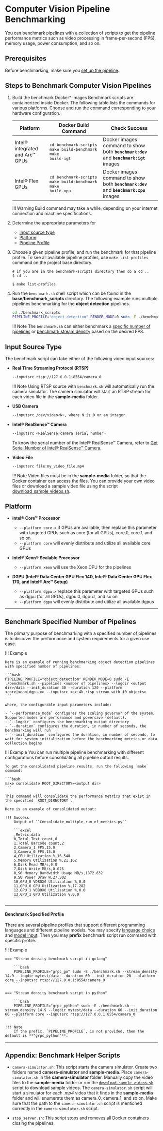 # Computer Vision Pipeline Benchmarking

You can benchmark pipelines with a collection of scripts to get the pipeline performance metrics such as video processing in frame-per-second (FPS), memory usage, power consumption, and so on.

## Prerequisites
Before benchmarking, make sure you [set up the pipeline](./pipelinesetup.md).

## Steps to Benchmark Computer Vision Pipelines

1. Build the benchmark Docker* images
    Benchmark scripts are containerized inside Docker. The following table lists the commands for various platforms. Choose and run the command corresponding to your hardware configuration.

    | Platform                                   | Docker Build Command      | Check Success                                |
    | ------------------------------------------ | ------------------------- |----------------------------------------------|
    | Intel® integrated and Arc™ GPUs | <pre>cd benchmark-scripts<br>make build-benchmark<br>make build-igt</pre> | Docker images command to show both <b>`benchmark:dev`</b> and <b>`benchmark:igt`</b> images |
    | Intel® Flex GPUs   | <pre>cd benchmark-scripts<br>make build-benchmark<br>make build-xpu</pre> | Docker images command to show both <b>`benchmark:dev`</b> and <b>`benchmark:xpu`</b> images |
    
    !!! Warning
        Build command may take a while, depending on your internet connection and machine specifications.

2. Determine the appropriate parameters for
     - [Input source type](./pipelinebenchmarking.md#input-source-type)
     - [Platform](./pipelinebenchmarking.md#platform)
     - [Pipeline Profile](./pipelinebenchmarking.md#benchmark-specified-profile)
   
2. Choose a given pipeline profile, and run the benchmark for that pipeline profile. To see all available pipeline profiles, use `make list-profiles` command on the project base directory.

    ```console
    # if you are in the benchmark-scripts directory then do a cd ..
    $ cd ..

    $ make list-profiles
    ```

3. Run the `benchmark.sh` shell script which can be found in the **base**/**benchmark_scripts** directory. The following example runs multiple pipelines benchmarking for the **object detection** pipelines.

    ```bash
    cd ./benchmark_scripts
    PIPELINE_PROFILE="object_detection" RENDER_MODE=0 sudo -E ./benchmark.sh --pipelines <number of pipelines> --logdir <output dir>/data --init_duration 30 --duration 120 --platform <core|xeon|dgpu.x> --inputsrc <ex:4k rtsp stream with 10 objects>
    ```

    !!! Note
        The `benchmark.sh` can either benchmark a [specific number of pipelines](./pipelinebenchmarking.md#benchmark-specified-number-of-pipelines) or [benchmark stream density](./quick_stream_density.md) based on the desired FPS.

## Input Source Type

The benchmark script can take either of the following video input sources:

- **Real Time Streaming Protocol (RTSP)**

     ```bash
     --inputsrc rtsp://127.0.0.1:8554/camera_0
     ```
  
    !!! Note
        Using RTSP source with `benchmark.sh` will automatically run the camera simulator. The camera simulator will start an RTSP stream for each video file in the **sample-media** folder.

- **USB Camera**

    ```bash
    --inputsrc /dev/video<N>, where N is 0 or an integer
    ```

- **Intel® RealSense™ Camera**

    ```bash
    --inputsrc <RealSense camera serial number>
    ```

    To know the serial number of the Intel® RealSense™ Camera, refer to [Get Serial Number of Intel® RealSense™ Camera](./camera_serial_number.md).

- **Video File**

    ```bash
    --inputsrc file:my_video_file.mp4
    ```
    
    !!! Note 
        Video files must be in the **sample-media** folder, so that the Docker container can access the files. You can provide your own video files or download a sample video file using the script [download_sample_videos.sh](https://github.com/intel-retail/automated-self-checkout/blob/main/benchmark-scripts/download_sample_videos.sh).

## Platform

- **Intel® Core™ Processor**

    - `--platform core.x` if GPUs are available, then replace this parameter with targeted GPUs such as core (for all GPUs), core.0, core.1, and so on
    - `--platform core` will evenly distribute and utilize all available core GPUs

- **Intel® Xeon® Scalable Processor**

    - `--platform xeon` will use the Xeon CPU for the pipelines

- **DGPU (Intel® Data Center GPU Flex 140,  Intel® Data Center GPU Flex 170, and Intel® Arc™ Setup)**

    - `--platform dgpu.x` replace this parameter with targeted GPUs such as dgpu (for all GPUs), dgpu.0, dgpu.1, and so on
    - `--platform dgpu` will evenly distribute and utilize all available dgpus

---

## Benchmark Specified Number of Pipelines

The primary purpose of benchmarking with a specified number of pipelines is to discover the performance and system requirements for a given use case.

!!! Example
    
    Here is an example of running benchmarking object detection pipelines with specified number of pipelines:

    ```bash
    PIPELINE_PROFILE="object_detection" RENDER_MODE=0 sudo -E ./benchmark.sh --pipelines <number of pipelines> --logdir <output dir>/data --init_duration 30 --duration 120 --platform <core|xeon|dgpu.x> --inputsrc <ex:4k rtsp stream with 10 objects>
    ```

    where, the configurable input parameters include: 

    - `--performance_mode` configures the scaling governor of the system. Supported modes are performance and powersave (default).
    - `--logdir` configures the benchmarking output directory
    - `--duration` configures the duration, in number of seconds, the benchmarking will run
    - `--init_duration` configures the duration, in number of seconds, to wait for system initialization before the benchmarking metrics or data collection begins

!!! Example
    You can run multiple pipeline benchmarking with different configurations before consolidating all pipeline output results.
    
    To get the consolidated pipeline results, run the following `make` command:

    ```bash
    make consolidate ROOT_DIRECTORY=<output dir>
    ```

    This command will consolidate the performance metrics that exist in the specified `ROOT_DIRECTORY`. 
    
    Here is an example of consolidated output: 
    
    !!! Success
        Output of ``Consolidate_multiple_run_of_metrics.py``
    
        ```excel
        ,Metric,data
        0,Total Text count,0
        1,Total Barcode count,2
        2,Camera_1 FPS,15.0
        3,Camera_0 FPS,15.0
        4,CPU Utilization %,16.548
        5,Memory Utilization %,21.162
        6,Disk Read MB/s,0.0
        7,Disk Write MB/s,0.025
        8,S0 Memory Bandwidth Usage MB/s,1872.632
        9,S0 Power Draw W,27.502
        10,GPU_0 VDBOX0 Utilization %,0.0
        11,GPU_0 GPU Utilization %,17.282
        12,GPU_1 VDBOX0 Utilization %,0.0
        13,GPU_1 GPU Utilization %,0.0
        ```

---

#### Benchmark Specified Profile

There are several pipeline profiles that support different programming languages and different pipeline models. You may specify [language choice](./supportingDifferentLanguage.md) and [model input](./supportingDifferentModel.md). Then you may **prefix** benchmark script run command with specific profile.

!!! Example
    
    === "Stream density benchmark script in golang"

        ```bash
        PIPELINE_PROFILE="grpc_go" sudo -E ./benchmark.sh --stream_density 14.9 --logdir mytest/data --duration 60 --init_duration 20 --platform core --inputsrc rtsp://127.0.0.1:8554/camera_0
        ```

    === "Stream density benchmark script in python"

        ```bash
        PIPELINE_PROFILE="grpc_python" sudo -E ./benchmark.sh --stream_density 14.9 --logdir mytest/data --duration 60 --init_duration 60 --platform core --inputsrc rtsp://127.0.0.1:8554/camera_0
        ```

    !!! Note
        If the prefix, `PIPELINE_PROFILE`, is not provided, then the default is **"grpc_python"**.

---

## Appendix: Benchmark Helper Scripts

- `camera-simulator.sh`: This script starts the camera simulator. Create two folders named **camera-simulator** and **sample-media**. Place `camera-simulator.sh` in the **camera-simulator** folder. Manually copy the video files to the **sample-media** folder or run the [`download_sample_videos.sh`](https://github.com/intel-retail/automated-self-checkout/blob/main/benchmark-scripts/download_sample_videos.sh) script to download sample videos. The `camera-simulator.sh` script will start a simulator for each *.mp4* video that it finds in the **sample-media** folder and will enumerate them as camera_0, camera_1, and so on. Make sure that the path to the `camera-simulator.sh` script is mentioned correctly in the `camera-simulator.sh` script.  

- `stop_server.sh`: This script stops and removes all Docker containers closing the pipelines.
